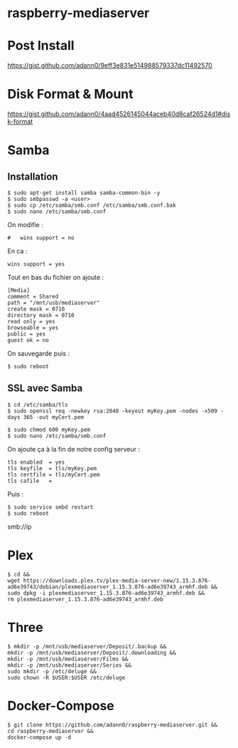 # raspberry-mediaserver

# Post Install

https://gist.github.com/adann0/9eff3e831e514988579337dc11492570

# Disk Format & Mount

https://gist.github.com/adann0/4aad4526145044aceb40d8caf26524d1#disk-format

# Samba

## Installation

    $ sudo apt-get install samba samba-common-bin -y
    $ sudo smbpasswd -a <user>
    $ sudo cp /etc/samba/smb.conf /etc/samba/smb.conf.bak
    $ sudo nano /etc/samba/smb.conf

On modifie :

    #   wins support = no

En ca :

    wins support = yes

Tout en bas du fichier on ajoute :

    [Media]
    comment = Shared
    path = "/mnt/usb/mediaserver"
    create mask = 0710
    directory mask = 0710
    read only = yes
    browseable = yes
    public = yes
    guest ok = no

On sauvegarde puis :

    $ sudo reboot

## SSL avec Samba

    $ cd /etc/samba/tls
    $ sudo openssl req -newkey rsa:2048 -keyout myKey.pem -nodes -x509 -days 365 -out myCert.pem

    $ sudo chmod 600 myKey.pem
    $ sudo nano /etc/samba/smb.conf

On ajoute ça à la fin de notre config serveur :

    tls enabled  = yes
    tls keyfile  = tls/myKey.pem
    tls certfile = tls/myCert.pem
    tls cafile   =

Puis :

    $ sudo service smbd restart
    $ sudo reboot

smb://ip

# Plex

    $ cd && 
    wget https://downloads.plex.tv/plex-media-server-new/1.15.3.876-ad6e39743/debian/plexmediaserver_1.15.3.876-ad6e39743_armhf.deb &&
    sudo dpkg -i plexmediaserver_1.15.3.876-ad6e39743_armhf.deb &&
    rm plexmediaserver_1.15.3.876-ad6e39743_armhf.deb

# Three

    $ mkdir -p /mnt/usb/mediaserver/Deposit/.backup &&
    mkdir -p /mnt/usb/mediaserver/Deposit/.downloading &&
    mkdir -p /mnt/usb/mediaserver/Films &&
    mkdir -p /mnt/usb/mediaserver/Series &&
    sudo mkdir -p /etc/deluge &&
    sudo chown -R $USER:$USER /etc/deluge

# Docker-Compose

    $ git clone https://github.com/adann0/raspberry-mediaserver.git &&
    cd raspberry-mediaserver &&
    docker-compose up -d

